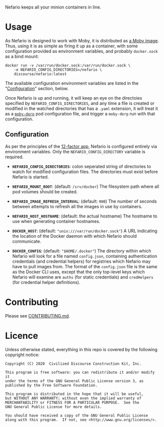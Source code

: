 Nefario keeps all your minion containers in line.


# Usage

As Nefario is designed to work with Moby, it is distributed as [a Moby image](https://hub.docker.com/r/discourse/nefario).
Thus, using it is as simple as firing it up as a container, with some configuration
provided as environment variables, and probably `docker.sock` as a bind mount:

```
docker run -v /var/run/docker.sock:/var/run/docker.sock \
    -e NEFARIO_CONFIG_DIRECTORIES=/nefario \
    discourse/nefario:latest
```

The available configuration environment variables are listed in the "[Configuration](#configuration)" section, below.

Once Nefario is up and running, it will keep an eye on the directoies specified by `NEFARIO_CONFIG_DIRECTORIES`, and any time a file is created or modified in the watched directories that has a `.yaml` extension, it will treat it as a [`moby-derp`](https://github.com/mpalmer/moby-derp) pod configuration file, and trigger a `moby-derp` run with that configuration.


## Configuration

As per the principles of the [12-factor app](https://12factor.net), Nefario is
configured entirely via environment variables.  Only the `NEFARIO_CONFIG_DIRECTORY`
variable is required.

* **`NEFARIO_CONFIG_DIRECTORIES`**: colon seperated string of directories to watch for modified configuration files.  The directories must exist before Nefario is started.

* **`NEFARIO_MOUNT_ROOT`**: (default: `/srv/docker`) The filesystem path where
  all pod volumes should be created.

* **`NEFARIO_IMAGE_REFRESH_INTERVAL`**: (default: `900`) The number of seconds
  between attempts to refresh all the images in use by containers.

* **`NEFARIO_HOST_HOSTNAME`**: (default: the actual hostname) The hostname to
  use when generating container hostnames.

* **`DOCKER_HOST`**: (default: `"unix:///var/run/docker.sock"`) A URL indicating
  the location of the Docker daemon with which Nefario should communicate.

* **`DOCKER_CONFIG`**: (default: `"$HOME/.docker"`) The directory within which
  Nefario will look for a file named `config.json`, containing authentication
  credentials (and credential helpers) for registries which Nefario may have to
  pull images from.  The format of the `config.json` file is the same as the
  Docker CLI uses, except that the only top-level keys which Nefario will
  examine are `auths` (for static credentials) and `credHelpers` (for
  credential helper definitions).



# Contributing

Please see [CONTRIBUTING.md](CONTRIBUTING.md).


# Licence

Unless otherwise stated, everything in this repo is covered by the following
copyright notice:

    Copyright (C) 2020  Civilized Discourse Construction Kit, Inc.

    This program is free software: you can redistribute it and/or modify it
    under the terms of the GNU General Public License version 3, as
    published by the Free Software Foundation.

    This program is distributed in the hope that it will be useful,
    but WITHOUT ANY WARRANTY; without even the implied warranty of
    MERCHANTABILITY or FITNESS FOR A PARTICULAR PURPOSE.  See the
    GNU General Public License for more details.

    You should have received a copy of the GNU General Public License
    along with this program.  If not, see <http://www.gnu.org/licenses/>.
